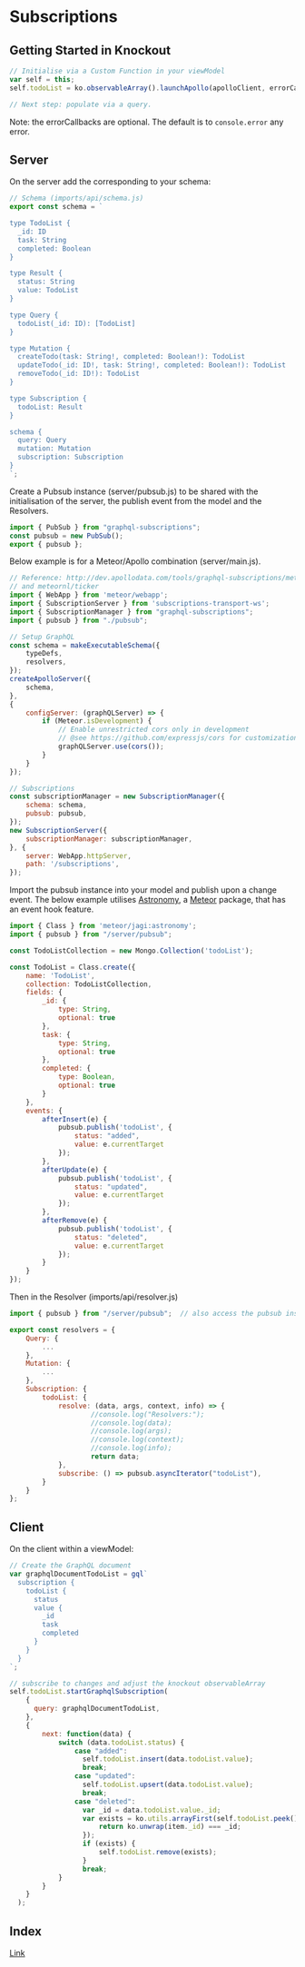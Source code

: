 # Subscriptions

## Getting Started in Knockout
```javascript
// Initialise via a Custom Function in your viewModel
var self = this;
self.todoList = ko.observableArray().launchApollo(apolloClient, errorCallback).liftOffSubscription(apolloClient, errorCallback);

// Next step: populate via a query.
```
Note: the errorCallbacks are optional.  The default is to `console.error` any error.

## Server
On the server add the corresponding to your schema:
```javascript
// Schema (imports/api/schema.js)
export const schema = `

type TodoList {
  _id: ID
  task: String
  completed: Boolean
}

type Result {
  status: String
  value: TodoList
}

type Query {
  todoList(_id: ID): [TodoList]
}

type Mutation {
  createTodo(task: String!, completed: Boolean!): TodoList
  updateTodo(_id: ID!, task: String!, completed: Boolean!): TodoList
  removeTodo(_id: ID!): TodoList
}

type Subscription {
  todoList: Result
}

schema {
  query: Query
  mutation: Mutation
  subscription: Subscription
}
`;
```

Create a Pubsub instance (server/pubsub.js) to be shared with the initialisation of the server, the publish event from the model and the Resolvers.
```javascript
import { PubSub } from "graphql-subscriptions";
const pubsub = new PubSub();
export { pubsub };
```

Below example is for a Meteor/Apollo combination (server/main.js).
```javascript
// Reference: http://dev.apollodata.com/tools/graphql-subscriptions/meteor.html
// and meteornl/ticker 
import { WebApp } from 'meteor/webapp';
import { SubscriptionServer } from 'subscriptions-transport-ws';
import { SubscriptionManager } from "graphql-subscriptions";
import { pubsub } from "./pubsub";

// Setup GraphQL
const schema = makeExecutableSchema({
    typeDefs,
    resolvers,
});
createApolloServer({
    schema,
},
{
    configServer: (graphQLServer) => {
        if (Meteor.isDevelopment) {
            // Enable unrestricted cors only in development
            // @see https://github.com/expressjs/cors for customization
            graphQLServer.use(cors());
        }
    }
});

// Subscriptions
const subscriptionManager = new SubscriptionManager({
    schema: schema,
    pubsub: pubsub,
});
new SubscriptionServer({
    subscriptionManager: subscriptionManager,
}, {
    server: WebApp.httpServer,
    path: '/subscriptions',
});
```

Import the pubsub instance into your model and publish upon a change event.  The below example utilises [Astronomy](http://jagi.github.io/meteor-astronomy/), a [Meteor](http://docs.meteor.com) package, that has an event hook feature.
```javascript
import { Class } from 'meteor/jagi:astronomy';
import { pubsub } from "/server/pubsub";

const TodoListCollection = new Mongo.Collection('todoList');

const TodoList = Class.create({
    name: 'TodoList',
    collection: TodoListCollection,
    fields: {
        _id: {
            type: String,
            optional: true
        },
        task: {
            type: String,
            optional: true
        },
        completed: {
            type: Boolean,
            optional: true
        }
    },
    events: {
        afterInsert(e) {
            pubsub.publish('todoList', {
                status: "added",
                value: e.currentTarget
            });
        },
        afterUpdate(e) {
            pubsub.publish('todoList', {
                status: "updated",
                value: e.currentTarget
            });
        },
        afterRemove(e) {
            pubsub.publish('todoList', {
                status: "deleted",
                value: e.currentTarget
            });
        }
    }
});
```
Then in the Resolver (imports/api/resolver.js)
```javascript
import { pubsub } from "/server/pubsub";  // also access the pubsub instance

export const resolvers = {
    Query: {
        ...
    },
    Mutation: {
        ...
    },
    Subscription: {
        todoList: {
            resolve: (data, args, context, info) => {  
                    //console.log("Resolvers:");
                    //console.log(data);
                    //console.log(args);
                    //console.log(context);
                    //console.log(info);
                    return data;
            },
            subscribe: () => pubsub.asyncIterator("todoList"),
        }
    }
};
```


## Client
On the client within a viewModel:
```javascript
// Create the GraphQL document
var graphqlDocumentTodoList = gql`
  subscription {
    todoList {
      status
      value {
        _id
        task
        completed
      }
    }
  }
`;

// subscribe to changes and adjust the knockout observableArray
self.todoList.startGraphqlSubscription(
    {
      query: graphqlDocumentTodoList,
    },
    {
        next: function(data) {
            switch (data.todoList.status) {
                case "added":
                  self.todoList.insert(data.todoList.value);
                  break;
                case "updated":
                  self.todoList.upsert(data.todoList.value);
                  break;
                case "deleted":
                  var _id = data.todoList.value._id;
                  var exists = ko.utils.arrayFirst(self.todoList.peek(), function(item) {
                      return ko.unwrap(item._id) === _id;
                  });
                  if (exists) {
                      self.todoList.remove(exists);
                  }
                  break;
            }
        }
    }
  );
```

## Index
[Link](index.md)
